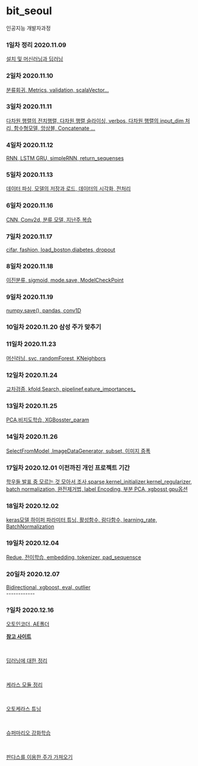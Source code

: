 # bit_seoul
인공지능 개발자과정

### 1일차 정리 2020.11.09
<a href='https://github.com/Kmmanki/bit_seoul/blob/main/markdown/%EC%9D%B8%EA%B3%B5%EC%A7%80%EB%8A%A5%20%EA%B0%9C%EB%B0%9C%EC%9E%90%EA%B3%BC%EC%A0%95%2020.11.09(1%EC%9D%BC%EC%B0%A8).md
'>설치 및 머신러닝과 딥러닝</a>

### 2일차 2020.11.10
<a href='https://github.com/Kmmanki/bit_seoul/blob/main/markdown/11.10%2Cmatrics%2Cvalidation%2Cmodel(2%EC%9D%BC%EC%B0%A8).md'>
분류회귀, Metrics, validation, scalaVector...
</a>

### 3일차 2020.11.11
<a href='https://github.com/Kmmanki/bit_seoul/blob/main/markdown/11-11%EC%A0%84%EC%B9%98%2C%20verbos%2C%20%EC%8A%AC%EB%9D%BC%EC%9D%B4%EC%8B%B1%2C%20input_shape%2C%20%ED%95%A8%EC%88%98%EB%AA%A8%EB%8D%B8%2C%20%EC%95%99%EC%83%81%EB%B8%94(3%EC%9D%BC%EC%B0%A8).md'>
다차원 행렬의 전치행렬, 다차원 행렬 슬라이싱, verbos, 다차원 행렬의 input_dim 처리, 함수형모델, 앙상블, Concatenate ...
</a>

### 4일차 2020.11.12
<a href='https://github.com/Kmmanki/bit_seoul/blob/main/markdown/11-12%20RNN%2CLSTM%2CGRU%2CsimpleRNN%2Creturn_sequenses.md'>
RNN, LSTM GRU, simpleRNN, return_sequenses
</a>

### 5일차 2020.11.13
<a href='https://github.com/Kmmanki/bit_seoul/blob/main/markdown/11-13%20%EB%8D%B0%EC%9D%B4%ED%84%B0%20%ED%8C%8C%EC%8B%B1%2C%20%EB%AA%A8%EB%8D%B8%EC%9D%98%20%EC%A0%80%EC%9E%A5%EA%B3%BC%20%EB%A1%9C%EB%93%9C%2C%20%EB%8D%B0%EC%9D%B4%ED%84%B0%EC%9D%98%20%EC%8B%9C%EA%B0%81%ED%99%94%2C%20%EC%A0%84%EC%B2%98%EB%A6%AC.md'>데이터 파싱, 모델의 저장과 로드, 데이터의 시각화, 전처리</a>

### 6일차 2020.11.16
<a href='https://github.com/Kmmanki/bit_seoul/blob/main/markdown/11-16%20CNN%2C%20Conv2d%2C%20%EB%B6%84%EB%A5%98%20%EB%AA%A8%EB%8D%B8%2C%20%EC%A7%80%EB%82%9C%EC%A3%BC%20%EB%B3%B5%EC%8A%B5.md'>CNN, Conv2d, 분류 모델, 지난주 복습</a>

### 7일차 2020.11.17
<a href='https://github.com/Kmmanki/bit_seoul/blob/main/markdown/11-17%20cifar%2C%20fashion%2C%20load_boston%2Cdiabetes%2C%20dropout.md'>cifar, fashion, load_boston,diabetes, dropout</a>

### 8일차 2020.11.18
<a href='https://github.com/Kmmanki/bit_seoul/blob/main/markdown/11-18%20%EC%9D%B4%EC%A7%84%EB%B6%84%EB%A5%98%2C%20sigmoid%2C%20mode.save%2C%20ModelCheckPoint.md'>
이진분류, sigmoid, mode.save, ModelCheckPoint
</a>

### 9일차 2020.11.19
<a href='https://github.com/Kmmanki/bit_seoul/blob/main/markdown/11-19%20numpy.save()%2C%20pandas%2C%20conv1D.md'>numpy.save(), pandas, conv1D
</a>

### 10일차 2020.11.20 삼성 주가 맞추기

### 11일차 2020.11.23
<a href='https://github.com/Kmmanki/bit_seoul/blob/main/markdown/11-23%20%EB%A8%B8%EC%8B%A0%EB%9F%AC%EB%8B%9D%2C%20svc%2C%20randomForest%2C%20KNeighbors.md'>
머신러닝, svc, randomForest, KNeighbors
</a>

### 12일차 2020.11.24

<a href='https://github.com/Kmmanki/bit_seoul/blob/main/markdown/11-24%20%EA%B5%90%EC%B0%A8%EA%B2%80%EC%A6%9D%2C%20kfold%2CSearch%2C%20pipelinef%2Ceature_importances_.md'>
교차검증, kfold,Search, pipelinef,eature_importances_
</a>


### 13일차 2020.11.25

<a href='https://github.com/Kmmanki/bit_seoul/blob/main/markdown/11-25%20PCA%2C%EB%B9%84%EC%A7%80%EB%8F%84%ED%95%99%EC%8A%B5%2C%20XGBosster_param.md'>
PCA,비지도학습, XGBosster_param
</a>

### 14일차 2020.11.26

<a href='https://github.com/Kmmanki/bit_seoul/blob/main/markdown/11-26%20SelectFromModel%20%2CImageDataGenerator%2C%20subset%2C%20%EC%9D%B4%EB%AF%B8%EC%A7%80%20%EC%A6%9D%ED%8F%AD.md'>
SelectFromModel ,ImageDataGenerator, subset, 이미지 증폭
</a>

### 17일차 2020.12.01 이전까진 개인 프로젝트 기간

<a href='https://github.com/Kmmanki/bit_seoul/blob/main/markdown/12-01%201%EC%B0%A8%20%ED%94%84%EB%A1%9C%EC%A0%9D%ED%8A%B8%20%EB%B0%9C%ED%91%9C%20%ED%9B%84%20%EB%AA%A8%EB%A5%B4%EB%8A%94%20%EA%B2%83%20%EC%A1%B0%EC%82%AC.md'>
학우들 발표 중 모르는 것 모아서 조사,sparse,kernel_initializer,kernel_regularizer, batch normalization, 완전제거법, label Encoding, 부분 PCA, xgbosst gpu옵션
</a>

### 18일차 2020.12.02 

<a href='https://github.com/Kmmanki/bit_seoul/blob/main/markdown/12-02keras%EB%AA%A8%EB%8D%B8%20%ED%95%98%EC%9D%B4%ED%8D%BC%20%ED%8C%8C%EB%9D%BC%EB%AF%B8%ED%84%B0%20%ED%8A%9C%EB%8B%9D%2C%20%20%ED%99%9C%EC%84%B1%ED%95%A8%EC%88%98%2C%20%EB%9E%8C%EB%8B%A4%ED%95%A8%EC%88%98%2C%20learning_rate%2C%20BatchNormalization.md'>
keras모델 하이퍼 파라미터 튜닝,  활성함수, 람다함수, learning_rate, BatchNormalization
</a>

### 19일차 2020.12.04 

<a href='https://github.com/Kmmanki/bit_seoul/blob/main/markdown/12-04%20Redue%2C%20%EC%A0%84%EC%9D%B4%ED%95%99%EC%8A%B5%2C%20embedding%2C%20tokenizer%2C%20pad_sequensce.md'>
Redue, 전이학습, embedding, tokenizer, pad_sequensce
</a>


### 20일차 2020.12.07 

<a href='https://github.com/Kmmanki/bit_seoul/blob/main/markdown/12-07Bidirectional%2C%20xgboost%20eval.md'>
Bidirectional, xgboost, eval, outlier
</a>
<br>
------------
<br>

### ?일차 2020.12.16
<a href='https://github.com/Kmmanki/bit_seoul/blob/main/markdown/12-16%20%EB%B9%84%EC%A7%80%EB%8F%84%ED%95%99%EC%8A%B5%2C%20autoEncoder.md'>
오토인코더, AE폴더
</>



**참고 사이트** 

<br>


<a href="https://tykimos.github.io/lecture/">딥러닝에 대한 정리
</a>

<br>

<a href='https://keras.io/api/'>케라스 모듈 정리</a>

<br>


<a href='https://machinelearningmastery.com/autokeras-for-classification-and-regression/'>오토케라스 튜닝</a>

<br>

<a href='https://wonseokjung.github.io/Supermario1/'>슈퍼마리오 강화학습</a>

<br>

<a href='https://excelsior-cjh.tistory.com/109'>판다스를 이용한 주가 가져오기 </a>